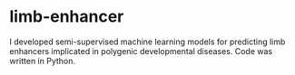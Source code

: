 # limb-enhancer
I developed semi-supervised machine learning models for predicting limb enhancers implicated in polygenic developmental diseases. Code was written in Python. 
